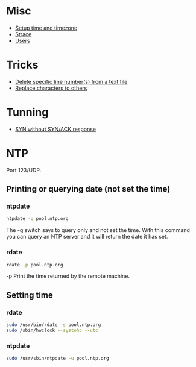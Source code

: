 <!-- TITLE: Linux -->

# Misc
* [Setup time and timezone](/linux/timezone)
* [Strace](/linux/strace)
* [Users](/linux/users)

# Tricks

* [Delete specific line number(s) from a text file](/linux/deletelinesfromfile)
* [Replace characters to others](/linux/replacecharacterstoothers)

# Tunning
* [SYN without SYN/ACK response](/tcpip/synwithoutsynack)

# NTP

Port 123/UDP.

## Printing or querying date (not set the time)

### ntpdate
```sh
ntpdate -q pool.ntp.org
```

The -q switch says to query only and not set the time. With this command you can query an NTP server and it will return the date it has set.

### rdate

```sh
rdate -p pool.ntp.org
```

-p     Print the time returned by the remote machine.


## Setting time

### rdate
```sh
sudo /usr/bin/rdate -s pool.ntp.org
sudo /sbin/hwclock --systohc --utc
```
### ntpdate

```sh
sudo /usr/sbin/ntpdate -u pool.ntp.org
```
